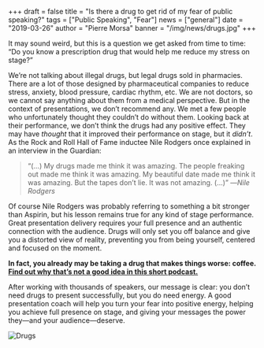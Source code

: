 +++
draft = false
title = "Is there a drug to get rid of my fear of public speaking?"
tags = ["Public Speaking", "Fear"]
news = ["general"]
date = "2019-03-26"
author = "Pierre Morsa"
banner = "/img/news/drugs.jpg"
+++

It may sound weird, but this is a question we get asked from time to time: “Do you know a prescription drug that would help me reduce my stress on stage?”

We’re not talking about illegal drugs, but legal drugs sold in pharmacies. There are a lot of those designed by pharmaceutical companies to reduce stress, anxiety, blood pressure, cardiac rhythm, etc. We are not doctors, so we cannot say anything about them from a medical perspective. But in the context of presentations, we don’t recommend any. We met a few people who unfortunately thought they couldn’t do without them. Looking back at their performance, we don’t think the drugs had any positive effect. They may have *thought* that it improved their performance on stage, but it *didn’t*. As the Rock and Roll Hall of Fame inductee Nile Rodgers once explained in an interview in the Guardian:

> “(…) My drugs made me think it was amazing. The people freaking out made me think it was amazing. My beautiful date made me think it was amazing. But the tapes don’t lie. It was not amazing. (...)”
> —<cite>Nile Rodgers</cite>

Of course Nile Rodgers was probably referring to something a bit stronger than Aspirin, but his lesson remains true for any kind of stage performance. Great presentation delivery requires your full presence and an authentic connection with the audience. Drugs will only set you off balance and give you a distorted view of reality, preventing you from being yourself, centered and focused on the moment. 

**In fact, you already may be taking a drug that makes things worse: coffee. [Find out why that’s not a good idea in this short podcast.](https://www.ideasonstage.com/revolution/episode-00002/)**

After working with thousands of speakers, our message is clear: you don’t need drugs to present successfully, but you do need energy. A good presentation coach will help you turn your fear into positive energy, helping you achieve full presence on stage, and giving your messages the power they—and your audience—deserve.

![Drugs](/img/news/drugs.jpg)
